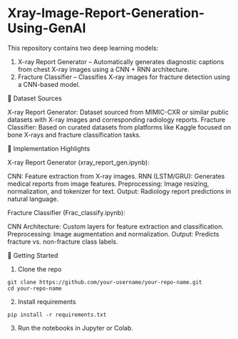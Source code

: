 # Xray-Image-Report-Generation-Using-GenAI
This repository contains two deep learning models:

1. X-ray Report Generator – Automatically generates diagnostic captions from chest X-ray images using a CNN + RNN architecture.
2. Fracture Classifier – Classifies X-ray images for fracture detection using a CNN-based model.

📂 Dataset Sources

X-ray Report Generator: Dataset sourced from MIMIC-CXR or similar public datasets with X-ray images and corresponding radiology reports.
Fracture Classifier: Based on curated datasets from platforms like Kaggle focused on bone X-rays and fracture classification tasks.

🧰 Implementation Highlights

X-ray Report Generator (xray_report_gen.ipynb):

CNN: Feature extraction from X-ray images.
RNN (LSTM/GRU): Generates medical reports from image features.
Preprocessing: Image resizing, normalization, and tokenizer for text.
Output: Radiology report predictions in natural language.

Fracture Classifier (Frac_classify.ipynb):

CNN Architecture: Custom layers for feature extraction and classification.
Preprocessing: Image augmentation and normalization.
Output: Predicts fracture vs. non-fracture class labels.

🚀 Getting Started
1. Clone the repo
```
git clone https://github.com/your-username/your-repo-name.git
cd your-repo-name
```
2. Install requirements
```
pip install -r requirements.txt
```
3. Run the notebooks in Jupyter or Colab.
